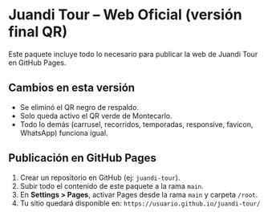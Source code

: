 # Juandi Tour – Web Oficial (versión final QR)

Este paquete incluye todo lo necesario para publicar la web de Juandi Tour en GitHub Pages.

## Cambios en esta versión

- Se eliminó el QR negro de respaldo.
- Solo queda activo el QR verde de Montecarlo.
- Todo lo demás (carrusel, recorridos, temporadas, responsive, favicon, WhatsApp) funciona igual.

## Publicación en GitHub Pages

1. Crear un repositorio en GitHub (ej: `juandi-tour`).
2. Subir todo el contenido de este paquete a la rama `main`.
3. En **Settings > Pages**, activar Pages desde la rama `main` y carpeta `/root`.
4. Tu sitio quedará disponible en: `https://usuario.github.io/juandi-tour/`
